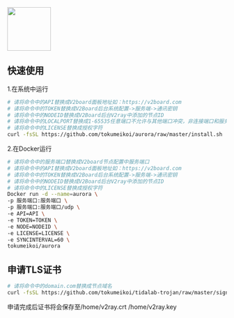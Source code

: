 <img src='https://github.com/tokumeikoi/tidalab-trojan/raw/master/img/tidalab.png' width='100px' align='center'>

## 快速使用

1.在系统中运行
```bash
# 请将命令中的API替换成V2board面板地址如：https://v2board.com
# 请将命令中的TOKEN替换成V2Board后台系统配置->服务端->通讯密钥
# 请将命令中的NODEID替换成V2Board后台V2ray中添加的节点ID
# 请将命令中的LOCALPORT替换成1-65535任意端口不允许与其他端口冲突，非连接端口和服务端口
# 请将命令中的LICENSE替换成授权字符
curl -fsSL https://github.com/tokumeikoi/aurora/raw/master/install.sh | bash -s API TOKEN NODEID LOCALPORT LICENSE 60
```

2.在Docker运行
```bash
# 请将命令中的服务端口替换成V2board节点配置中服务端口
# 请将命令中的API替换成V2board面板地址如：https://v2board.com
# 请将命令中的TOKEN替换成V2Board后台系统配置->服务端->通讯密钥
# 请将命令中的NODEID替换成V2Board后台V2ray中添加的节点ID
# 请将命令中的LICENSE替换成授权字符
Docker run -d --name=aurora \
-p 服务端口:服务端口 \
-p 服务端口:服务端口/udp \
-e API=API \
-e TOKEN=TOKEN \
-e NODE=NODEID \
-e LICENSE=LICENSE \
-e SYNCINTERVAL=60 \
tokumeikoi/aurora
```

## 申请TLS证书

```bash
# 请将命令中的domain.com替换成节点域名
curl -fsSL https://github.com/tokumeikoi/tidalab-trojan/raw/master/sign.sh | bash -s domain.com
```

申请完成后证书将会保存至/home/v2ray.crt /home/v2ray.key